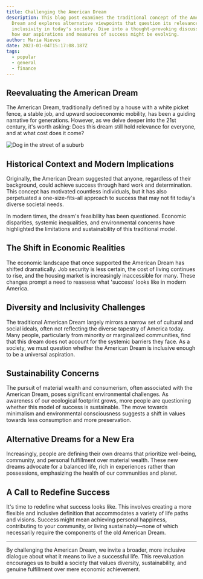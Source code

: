 ```yaml
---
title: Challenging the American Dream
description: This blog post examines the traditional concept of the American
  Dream and explores alternative viewpoints that question its relevance and
  inclusivity in today's society. Dive into a thought-provoking discussion on
  how our aspirations and measures of success might be evolving.
author: Maria Nieves
date: 2023-01-04T15:17:08.187Z
tags:
  - popular
  - general
  - finance
---
```

## Reevaluating the American Dream

The American Dream, traditionally defined by a house with a white picket fence, a stable job, and upward socioeconomic mobility, has been a guiding narrative for generations. However, as we delve deeper into the 21st century, it's worth asking: Does this dream still hold relevance for everyone, and at what cost does it come?

![Dog in the street of a suburb](/static/img/blog-image-8.png "Dog in the street of a suburb")

## Historical Context and Modern Implications

Originally, the American Dream suggested that anyone, regardless of their background, could achieve success through hard work and determination. This concept has motivated countless individuals, but it has also perpetuated a one-size-fits-all approach to success that may not fit today's diverse societal needs.

In modern times, the dream's feasibility has been questioned. Economic disparities, systemic inequalities, and environmental concerns have highlighted the limitations and sustainability of this traditional model.

## The Shift in Economic Realities

The economic landscape that once supported the American Dream has shifted dramatically. Job security is less certain, the cost of living continues to rise, and the housing market is increasingly inaccessible for many. These changes prompt a need to reassess what 'success' looks like in modern America.

## Diversity and Inclusivity Challenges

The traditional American Dream largely mirrors a narrow set of cultural and social ideals, often not reflecting the diverse tapestry of America today. Many people, particularly from minority or marginalized communities, find that this dream does not account for the systemic barriers they face. As a society, we must question whether the American Dream is inclusive enough to be a universal aspiration.

## Sustainability Concerns

The pursuit of material wealth and consumerism, often associated with the American Dream, poses significant environmental challenges. As awareness of our ecological footprint grows, more people are questioning whether this model of success is sustainable. The move towards minimalism and environmental consciousness suggests a shift in values towards less consumption and more preservation.

## Alternative Dreams for a New Era

Increasingly, people are defining their own dreams that prioritize well-being, community, and personal fulfillment over material wealth. These new dreams advocate for a balanced life, rich in experiences rather than possessions, emphasizing the health of our communities and planet.

## A Call to Redefine Success

It's time to redefine what success looks like. This involves creating a more flexible and inclusive definition that accommodates a variety of life paths and visions. Success might mean achieving personal happiness, contributing to your community, or living sustainably—none of which necessarily require the components of the old American Dream.

- - -

By challenging the American Dream, we invite a broader, more inclusive dialogue about what it means to live a successful life. This reevaluation encourages us to build a society that values diversity, sustainability, and genuine fulfillment over mere economic achievement.